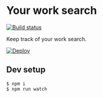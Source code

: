 # Your work search

[![Build status][build status image]][ci]

Keep track of your work search.

[![Deploy][heroku deploy image]][heroku deploy hook]

## Dev setup

    $ npm i
    $ npm run watch

[build status image]: https://api.travis-ci.org/lm-tools/your-work-search.svg
[ci]: https://travis-ci.org/lm-tools/your-work-search
[heroku deploy image]: https://www.herokucdn.com/deploy/button.svg
[heroku deploy hook]: https://heroku.com/deploy
